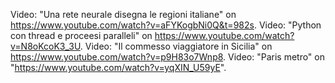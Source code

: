 Video: "Una rete neurale disegna le regioni italiane" on https://www.youtube.com/watch?v=aFYKogbNi0Q&t=982s.
Video: "Python con thread e proceesi paralleli" on https://www.youtube.com/watch?v=N8oKcoK3_3U.
Video: "Il commesso viaggiatore in Sicilia" on https://www.youtube.com/watch?v=p9H83o7Wnp8.
Video: "Paris metro" on "https://www.youtube.com/watch?v=yqXIN_U59yE".
